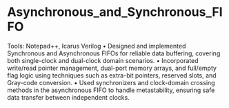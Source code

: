 # Asynchronous_and_Synchronous_FIFO

Tools: Notepad++, Icarus Verilog
• Designed and implemented Synchronous and Asynchronous FIFOs for reliable data buffering, covering both single-clock and
dual-clock domain scenarios.
• Incorporated write/read pointer management, dual-port memory arrays, and full/empty flag logic using techniques such as
extra-bit pointers, reserved slots, and Gray-code conversion.
• Used synchronizers and clock-domain crossing methods in the asynchronous FIFO to handle metastability, ensuring safe data
transfer between independent clocks.
